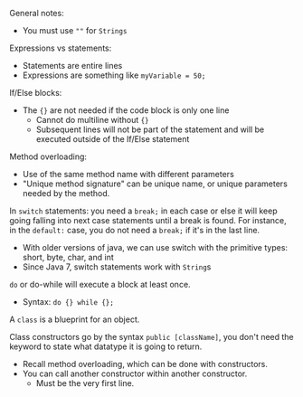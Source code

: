 General notes:
* You must use `""` for `Strings`

Expressions vs statements:
* Statements are entire lines
* Expressions are something like `myVariable = 50;`

If/Else blocks:
* The `{}` are not needed if the code block is only one line
  * Cannot do multiline without `{}`
  * Subsequent lines will not be part of the statement and will be executed outside of the If/Else statement

Method overloading:
* Use of the same method name with different parameters
* "Unique method signature" can be unique name, or unique parameters needed by the method.

In `switch` statements: you need a `break;` in each case or else it will keep going falling into next case statements until a break is found. For instance, in the `default:` case, you do not need a `break;` if it's in the last line.
* With older versions of java, we can use switch with the primitive types: short, byte, char, and int
* Since Java 7, switch statements work with `String`s

`do` or do-while will execute a block at least once.
* Syntax: `do {} while {};`

A `class` is a blueprint for an object.

Class constructors go by the syntax `public [className]`, you don't need the keyword to state what datatype it is going to return.
* Recall method overloading, which can be done with constructors.
* You can call another constructor within another constructor.
  * Must be the very first line.
